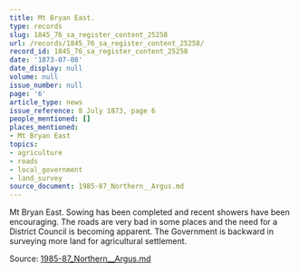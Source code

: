 ```yaml
---
title: Mt Bryan East.
type: records
slug: 1845_76_sa_register_content_25258
url: /records/1845_76_sa_register_content_25258/
record_id: 1845_76_sa_register_content_25258
date: '1873-07-08'
date_display: null
volume: null
issue_number: null
page: '6'
article_type: news
issue_reference: 8 July 1873, page 6
people_mentioned: []
places_mentioned:
- Mt Bryan East
topics:
- agriculture
- roads
- local_government
- land_survey
source_document: 1985-87_Northern__Argus.md
---
```


Mt Bryan East.  Sowing has been completed and recent showers have been encouraging.  The roads are very bad in some places and the need for a District Council is becoming apparent.  The Government is backward in surveying more land for agricultural settlement.

Source: [1985-87_Northern__Argus.md](/downloads/markdown/1985-87_Northern__Argus.md)
